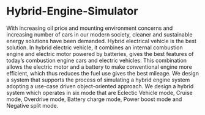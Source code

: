 Hybrid-Engine-Simulator
=======================

With increasing oil price and mounting environment concerns and increasing number of cars in our modern society, cleaner and sustainable energy solutions have been demanded. Hybrid electrical vehicle is the best solution. In hybrid electric vehicle, it combines an internal combustion engine and electric motor powered by batteries, gives the best features of today’s combustion engine cars and electric vehicles. This combination allows the electric motor and a battery to make conventional engine more efficient, which thus reduces the fuel use gives the best mileage. We design a system that supports the process of simulating a hybrid engine system adopting a use-case driven object-oriented approach. We design a hybrid system which operates in six mode that are Eclectic Vehicle mode, Cruise mode, Overdrive mode, Battery charge mode, Power boost mode and Negative split mode.
